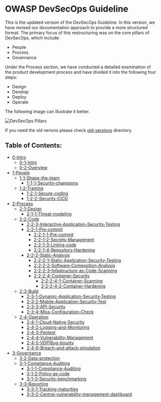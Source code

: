 # OWASP DevSecOps Guideline

This is the updated version of the DevSecOps Guideline. In this version, we have revised our documentation approach to provide a more structured format. The primary focus of this restructuring was on the core pillars of DevSecOps, which include:
- People
- Process
- Governance

Under the Process section, we have conducted a detailed examination of the product development process and have divided it into the following four steps:
- Design
- Develop
- Deploy
- Operate  

The following image can illustrate it better.  

![DevSecOps Pillars](/current-version/assets/images/devsecops-pillars.png)

If you need the old verions please check [old-versions](../old-versions/) directory.

## Table of Contents:

- [0-Intro](0-Intro)
  - [0-1-Intro](0-Intro/0-1-Intro.md)
  - [0-2-Overview](0-Intro/0-2-Overview.md)
- [1-People](1-People)
  - [1-1-Shape-the-team](1-People/1-1-Shape-the-team)
    - [1-1-1-Security-champions](1-People/1-1-Shape-the-team/1-1-1-Security-champions.md)
  - [1-2-Training](1-People/1-2-Training)
    - [1-2-1-Secure-coding](1-People/1-2-Training/1-2-1-Secure-coding.md)
    - [1-2-2-Security-CICD](1-People/1-2-Training/1-2-2-Security-CICD.md)
- [2-Process](2-Process)
  - [2-1-Design](2-Process/2-1-Design)
    - [2-1-1-Threat-modeling](2-Process/2-1-Design/2-1-1-Threat-modeling.md)
  - [2-2-Code](2-Process/2-2-Code)
    - [2-2-3-Interactive-Application-Security-Testing](2-Process/2-2-Code/2-2-3-Interactive-Application-Security-Testing.md)
    - [2-2-1-Pre-commit](2-Process/2-2-Code/2-2-1-Pre-commit)
      - [2-2-1-1-Pre-commit](2-Process/2-2-Code/2-2-1-Pre-commit/2-2-1-1-Pre-commit.md)
      - [2-2-1-2-Secrets-Management](2-Process/2-2-Code/2-2-1-Pre-commit/2-2-1-2-Secrets-Management.md)
      - [2-2-1-3-Linting-code](2-Process/2-2-Code/2-2-1-Pre-commit/2-2-1-3-Linting-code.md)
      - [2-2-1-4-Repository-Hardening](2-Process/2-2-Code/2-2-1-Pre-commit/2-2-1-4-Repository-Hardening.md)
    - [2-2-2-Static-Analysis](2-Process/2-2-Code/2-2-2-Static-Analysis)
      - [2-2-2-1-Static-Application-Security-Testing](2-Process/2-2-Code/2-2-2-Static-Analysis/2-2-2-1-Static-Application-Security-Testing.md)
      - [2-2-2-2-Software-Composition-Analysis](2-Process/2-2-Code/2-2-2-Static-Analysis/2-2-2-2-Software-Composition-Analysis.md)
      - [2-2-2-3-Infastructure-as-Code-Scanning](2-Process/2-2-Code/2-2-2-Static-Analysis/2-2-2-3-Infastructure-as-Code-Scanning.md)
      - [2-2-2-4-Container-Security](2-Process/2-2-Code/2-2-2-Static-Analysis/2-2-2-4-Container-Security)
        - [2-2-2-4-1-Container-Scanning](2-Process/2-2-Code/2-2-2-Static-Analysis/2-2-2-4-Container-Security/2-2-2-4-1-Container-Scanning.md)
        - [2-2-2-4-2-Container-Hardening](2-Process/2-2-Code/2-2-2-Static-Analysis/2-2-2-4-Container-Security/2-2-2-4-2-Container-Hardening.md)
  - [2-3-Build](2-Process/2-3-Build)
    - [2-3-1-Dynamic-Application-Security-Testing](2-Process/2-3-Build/2-3-1-Dynamic-Application-Security-Testing.md)
    - [2-3-2-Mobile-Application-Security-Test](2-Process/2-3-Build/2-3-2-Mobile-Application-Security-Test.md)
    - [2-3-3-API-Security](2-Process/2-3-Build/2-3-3-API-Security.md)
    - [2-3-4-Miss-Configuration-Check](2-Process/2-3-Build/2-3-4-Miss-Configuration-Check.md)
  - [2-4-Operation](2-Process/2-4-Operation)
    - [2-4-1-Cloud-Native-Security](2-Process/2-4-Operation/2-4-1-Cloud-Native-Security.md)
    - [2-4-2-Logging-and-Monitoring](2-Process/2-4-Operation/2-4-2-Logging-and-Monitoring.md)
    - [2-4-3-Pentest](2-Process/2-4-Operation/2-4-3-Pentest.md)
    - [2-4-4-Vulnerability-Management](2-Process/2-4-Operation/2-4-4-Vulnerability-Management.md)
    - [2-4-5-VDP|Bug-bounty](2-Process/2-4-Operation/2-4-5-VDP|Bug-bounty.md)
    - [2-4-6-Breach-and-attack-simulation](2-Process/2-4-Operation/2-4-6-Breach-and-attack-simulation.md)
- [3-Governance](3-Governance)
  - [3-2-Data-protection](3-Governance/3-2-Data-protection.md)
  - [3-1-Compliance-Auditing](3-Governance/3-1-Compliance-Auditing)
    - [3-1-1-Compliance-Auditing](3-Governance/3-1-Compliance-Auditing/3-1-1-Compliance-Auditing.md)
    - [3-1-2-Policy-as-code](3-Governance/3-1-Compliance-Auditing/3-1-2-Policy-as-code.md)
    - [3-1-3-Security-benchmarking](3-Governance/3-1-Compliance-Auditing/3-1-3-Security-benchmarking.md)
  - [3-3-Reporting](3-Governance/3-3-Reporting)
    - [3-3-1-Tracking-maturities](3-Governance/3-3-Reporting/3-3-1-Tracking-maturities.md)
    - [3-3-2-Central-vulnerability-management-dashboard](3-Governance/3-3-Reporting/3-3-2-Central-vulnerability-management-dashboard.md)
